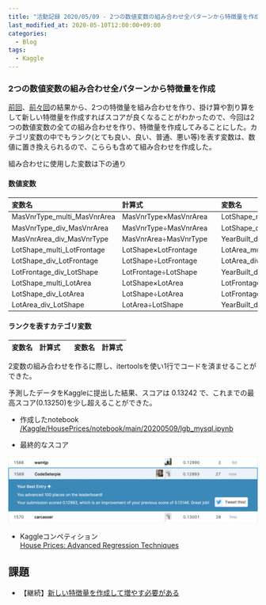 ```yaml
---
title: "活動記録 2020/05/09 - 2つの数値変数の組み合わせ全パターンから特徴量を作成し、最高スコアを更新"
last_modified_at: 2020-05-10T12:00:00+09:00
categories:
  - Blog
tags:
  - Kaggle
---
```


### 2つの数値変数の組み合わせ全パターンから特徴量を作成
[前回](https://codeseterpie.github.io/blog/report_20200328/)、[前々回](https://codeseterpie.github.io/blog/report_20200321/)の結果から、2つの特徴量を組み合わせを作り、掛け算や割り算をして新しい特徴量を作成すればスコアが良くなることがわかったので、今回は2つの数値変数の全ての組み合わせを作り、特徴量を作成してみることにした。カテゴリ変数の中でもランク(とても良い、良い、普通、悪い等)を表す変数は、数値に置き換えられるので、こららも含めて組み合わせを作成した。

組み合わせに使用した変数は下の通り

#### 数値変数

|変数名|計算式||変数名|計算式|
|:---|:---|:---:|:---|:---|
|MasVnrType_multi_MasVnrArea|MasVnrType×MasVnrArea||LotShape_multi_YearBuilt|LotShape×YearBuilt|
|MasVnrType_div_MasVnrArea|MasVnrType÷MasVnrArea||LotShape_div_YearBuilt|LotShape÷YearBuilt|
|MasVnrArea_div_MasVnrType|MasVnrArea÷MasVnrType||YearBuilt_div_LotShape|YearBuilt÷LotShape|
|LotShape_multi_LotFrontage|LotShape×LotFrontage||LotArea_multi_YearBuilt|LotArea×YearBuilt|
|LotShape_div_LotFrontage|LotShape÷LotFrontage||LotArea_div_YearBuilt|LotArea÷YearBuilt|
|LotFrontage_div_LotShape|LotFrontage÷LotShape||YearBuilt_div_LotArea|YearBuilt÷LotArea|
|LotShape_multi_LotArea|LotShape×LotArea||LotFrontage_multi_YearBuilt|LotFrontage×YearBuilt|
|LotShape_div_LotArea|LotShape÷LotArea||LotFrontage_div_YearBuilt|LotFrontage÷YearBuilt|
|LotArea_div_LotShape|LotArea÷LotShape||YearBuilt_div_LotFrontage|YearBuilt÷LotFrontage|

#### ランクを表すカテゴリ変数

|変数名|計算式||変数名|計算式|
|:---|:---|:---:|:---|:---|

2変数の組み合わせを作るに際し、itertoolsを使い1行でコードを済ませることができた。


予測したデータをKaggleに提出した結果、スコアは 0.13242 で、これまでの最高スコア(0.13250)を少し超えることができた。

* 作成したnotebook  
[/Kaggle/HousePrices/notebook/main/20200509/lgb_mysql.ipynb](https://github.com/CodeSeterpie/CodeSeterpie/blob/develop/Kaggle/HousePrices/notebook/main/20200509/lgb_mysql.ipynb)

* 最終的なスコア  
<img src="/assets/images/posts/report_20200509/HoucePriceScore_20200509.jpg" width="800">

* Kaggleコンペティション  
[House Prices: Advanced Regression Techniques](https://www.kaggle.com/c/house-prices-advanced-regression-techniques/overview)


## 課題
* 【継続】[新しい特徴量を作成して増やす必要がある](https://github.com/CodeSeterpie/CodeSeterpie/issues/39)

